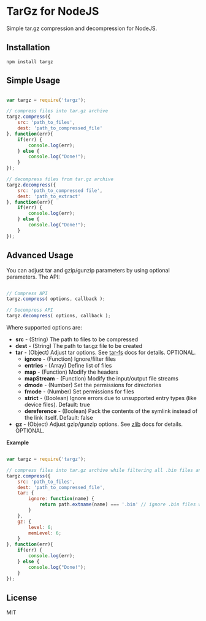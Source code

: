 # TarGz for NodeJS

Simple tar.gz compression and decompression for NodeJS.

## Installation

```
npm install targz
```

## Simple Usage

```javascript

var targz = require('targz');

// compress files into tar.gz archive
targz.compress({
    src: 'path_to_files',
    dest: 'path_to_compressed_file'
}, function(err){
    if(err) {
        console.log(err);
    } else {
        console.log("Done!");
    }
});

// decompress files from tar.gz archive
targz.decompress({
    src: 'path_to_compressed file',
    dest: 'path_to_extract'
}, function(err){
    if(err) {
        console.log(err);
    } else {
        console.log("Done!");
    }
});

```

## Advanced Usage

You can adjust tar and gzip/gunzip parameters by using optional parameters. The API:

```javascript

// Compress API
targz.compress( options, callback );

// Decompress API
targz.decompress( options, callback );

```

Where supported options are:

* **src** - (String) The path to files to be compressed
* **dest** - (String) The path to tar.gz file to be created
* **tar** - (Object) Adjust tar options. See [tar-fs](https://github.com/mafintosh/tar-fs) docs for details. OPTIONAL.
  * **ignore** - (Function) Ignore/filter files
  * **entries** - (Array) Define list of files
  * **map** - (Function) Modify the headers
  * **mapStream** - (Function) Modify the input/output file streams
  * **dmode** - (Number) Set the permissions for directories
  * **fmode** - (Number) Set permissions for files
  * **strict** - (Boolean) Ignore errors due to unsupported entry types (like device files). Default: true
  * **dereference** - (Boolean) Pack the contents of the symlink instead of the link itself. Default: false
* **gz** - (Object) Adjust gzip/gunzip options. See [zlib](https://nodejs.org/api/zlib.html#zlib_options) docs for details. OPTIONAL.

**Example**

```javascript

var targz = require('targz');

// compress files into tar.gz archive while filtering all .bin files and having gzip level/memLevel set to 6
targz.compress({
    src: 'path_to_files',
    dest: 'path_to_compressed_file',
    tar: {
        ignore: function(name) {
            return path.extname(name) === '.bin' // ignore .bin files when packing
        }
    },
    gz: {
        level: 6;
        memLevel: 6;
    }
}, function(err){
    if(err) {
        console.log(err);
    } else {
        console.log("Done!");
    }
});

```

## License

MIT